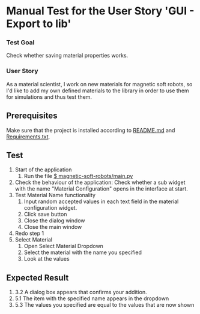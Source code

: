 # Manual Test for the User Story 'GUI - Export to lib'

### Test Goal
Check whether saving material properties works.

### User Story
As a material scientist, I work on new materials for magnetic soft robots, so I'd like to add my own defined materials to the library in order to use them for simulations and thus test them.

## Prerequisites
Make sure that the project is installed according to [README.md]() and [Requirements.txt]().


## Test
1. Start of the application
    1. Run the file [$ magnetic-soft-robots/main.py](../../../main.py)
2. Check the behaviour of the application: Check whether a sub widget with the name "Material Configuration" opens in the interface at start.
3. Test Material Name functionality
    1. Input random accepted values in each text field in the material configuration widget.
    2. Click save button
    3. Close the dialog window
    4. Close the main window
4. Redo step 1
5. Select Material
   1. Open Select Material Dropdown
   2. Select the material with the name you specified
   3. Look at the values

## Expected Result
1. 3.2 A dialog box appears that confirms your addition.
2. 5.1 The item with the specified name appears in the dropdown
3. 5.3 The values you specified are equal to the values that are now shown
